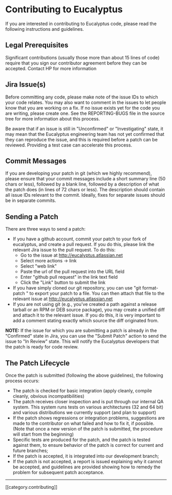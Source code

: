 # Contributing to Eucalyptus

If you are interested in contributing to Eucalyptus code, please read the
following instructions and guidelines.

## Legal Prerequisites

Significant contributions (usually those more than about 15 lines of code)
require that you sign our contributor agreement before they can be accepted.
Contact HP for more information

## Jira Issue(s)

Before committing any code, please make note of the issue IDs to which your
code relates.  You may also want to comment in the issues to let people
know that you are working on a fix.  If no issue exists yet for the code
you are writing, please create one.  See the REPORTING-BUGS file in the
source tree for more information about this process.

Be aware that if an issue is still in "Unconfirmed" or "Investigating"
state, it may mean that the Eucalyptus engineering team has not yet 
confirmed that they can reproduce the issue, and this is required before a 
patch can be reviewed.  Providing a test case can accelerate this process.

## Commit Messages

If you are developing your patch in git (which we highly recommend), please
ensure that your commit messages include a short summary line (50 chars or
less), followed by a blank line, followed by a description of what the 
patch does (in lines of 72 chars or less).  The description should contain
all issue IDs relevant to the commit.  Ideally, fixes for separate issues
should be in separate commits.

## Sending a Patch

There are three ways to send a patch:

* If you have a github account, commit your patch to your fork of
eucalyptus, and create a pull request.  If you do this, please link the
relevant Jira issue to the pull request.  To do this:
     * Go to the issue at http://eucalyptus.atlassian.net
     * Select more actions -> link
     * Select "web link"
     * Paste the url of the pull request into the URL field
     * Enter "github pull request" in the link text field
     * Click the "Link" button to submit the link
* If you have simply cloned our git repository, you can use "git 
format-patch <commit-id>" to export your patch to a file.  You can then
attach that file to the relevant issue at http://eucalyptus.atlassian.net
* If you are not using git (e.g., you've created a path against a release
tarball or an RPM or DEB source package), you may create a unified diff
and attach it to the relevant issue.  If you do this, it is very important
to add a comment stating exactly which source the diff originated from.

**NOTE:** If the issue for which you are submitting a patch is already in
the "Confirmed" state in Jira, you can use the "Submit Patch" action to
send the issue to "In Review" state.  This will notify the Eucalyptus
developers that the patch is ready for code review.

## The Patch Lifecycle

Once the patch is submitted (following the above guidelines), the following
process occurs:

* The patch is checked for basic integration (apply cleanly, compile cleanly, obvious incompatibilities)
* The patch receives closer inspection and is put through our internal QA system.  This system runs tests on various architectures (32 and 64 bit) and various distributions we currently support (and plan to support)
* If the patch shows regressions or integration problems, suggestions are made to the contributor on what failed and how to fix it, if possible. (Note that once a new version of the patch is submitted, the procedure will start from the beginning)
* Specific tests are produced for the patch, and the patch is tested against them, to ensure behavior of the patch is correct for current and future branches;
* If the patch is accepted, it is integrated into our development branch;
* If the patch is not accepted, a report is issued explaining why it cannot be accepted, and guidelines are provided showing how to remedy the problem for subsequent patch acceptance.

*****
[[category.contributing]]
